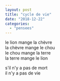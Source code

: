 ```yaml
---
layout: post
title: "cycle de vie"
date: "2018-12-22"
categories:
  - "pensees"
---
```


le lion mange la chèvre  
la chèvre mange le chou  
le chou mange la terre  
la terre mange le lion  

s'il n'y a pas de mort  
il n'y a pas de vie  
